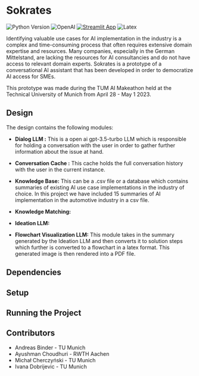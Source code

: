 
# Sokrates


![Python Version](https://img.shields.io/badge/python-3.9-blue)
![OpenAI](https://img.shields.io/badge/OpenAI-412991.svg?style=for-the-badge&logo=OpenAI&logoColor=white)
[![Streamlit App](https://static.streamlit.io/badges/streamlit_badge_black_white.svg)](URL_TO_YOUR_APP)
![Latex](https://img.shields.io/badge/LaTeX-008080.svg?style=for-the-badge&logo=LaTeX&logoColor=white)



Identifying valuable use cases for AI implementation in the industry is a complex and time-consuming process that often requires extensive domain expertise and resources. Many companies, especially in the German Mittelstand, are lacking the resources for AI consultancies and do not have access to relevant domain experts. Sokrates is a prototype of a conversational AI assistant that has been developed in order to democratize AI access for SMEs. 

This prototype was made during the TUM AI Makeathon held at the Technical University of Munich from April 28 - May 1 2023. 







## Design

<Insert Image>

The design contains the following modules: 

* **Dialog LLM :** This is a open ai gpt-3.5-turbo LLM which is responsible for holding a conversation with the user in order to gather further information about the issue at hand. 

*  **Conversation Cache :** This cache holds the full conversation history with the user in the current instance. 

* **Knowledge Base:** This can be a .csv file or a database which contains summaries of existing AI use case implementations in the industry of choice. In this project we have included 15 summaries of AI implementation in the automotive industry in a csv file. 

* **Knowledge Matching:**

* **Ideation LLM:**

* **Flowchart Visualization LLM:** This module takes in the summary generated by the Ideation LLM and then converts it to solution steps which further is converted to a flowchart in a latex format. This generated image is then rendered into a PDF file. 
## Dependencies
## Setup
## Running the Project
## Contributors

* Andreas Binder - TU Munich
* Ayushman Choudhuri - RWTH Aachen
* Michał Cherczyński - TU Munich
* Ivana Dobrijevic - TU Munich
